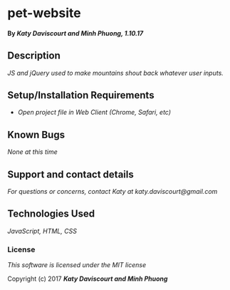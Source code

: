 # pet-website

#### By _**Katy Daviscourt and Minh Phuong,** 1.10.17_

## Description

_JS and jQuery used to make mountains shout back whatever user inputs._

## Setup/Installation Requirements

* _Open project file in Web Client (Chrome, Safari, etc)_

## Known Bugs

_None at this time_

## Support and contact details

_For questions or concerns, contact Katy at katy.daviscourt@gmail.com_

## Technologies Used

_JavaScript, HTML, CSS_

### License

*This software is licensed under the MIT license*

Copyright (c) 2017 **_Katy Daviscourt and Minh Phuong_**
